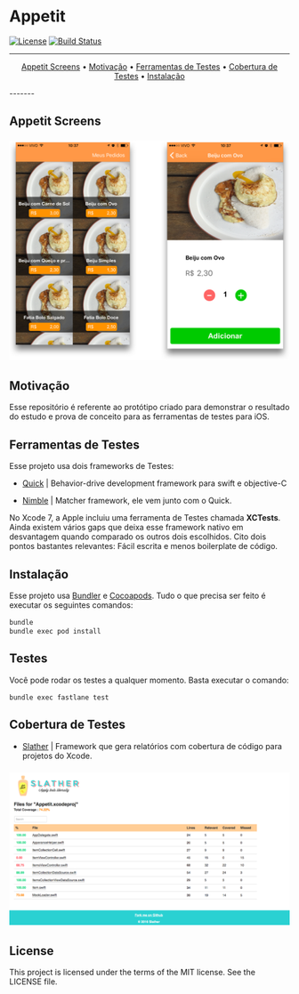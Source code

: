 # Appetit

[![License](http://img.shields.io/badge/license-MIT-green.svg?style=flat)](https://github.com/douglastaquary/appetit/blob/master/LICENSE)
[![Build Status](https://img.shields.io/travis/douglastaquary/appetit/master.svg?style=flat)](https://travis-ci.org/douglastaquary/appetit)

-------
<p align="center">
    <a href="#Appetit Screens">Appetit Screens</a> &bull;
    <a href="#motivacao">Motivação</a> &bull;
    <a href="#ferramentas">Ferramentas de Testes</a> &bull;
    <a href="#cobertura">Cobertura de Testes</a> &bull;
    <a href="#instalacao">Instalação</a>
</p>
-------

## Appetit Screens

<h3 align="center">
  <img src="assets/appetit_screenshots.png" alt="Appetit Screens" />
</h3>

## Motivação

Esse repositório é referente ao protótipo criado para demonstrar o resultado do estudo e prova de conceito para as ferramentas de testes para iOS.

## Ferramentas de Testes

Esse projeto usa dois frameworks de Testes:

- [Quick](https://github.com/Quick/Quick) |  Behavior-drive development framework para swift e objective-C

- [Nimble](https://github.com/Quick/Nimble) | Matcher framework, ele vem junto com o Quick.

No Xcode 7, a Apple incluiu uma ferramenta de Testes chamada **XCTests**. Ainda existem vários gaps que deixa esse framework nativo em desvantagem quando comparado os outros dois escolhidos. Cito dois pontos bastantes relevantes: Fácil escrita e menos boilerplate de código.

## Instalação

Esse projeto usa [Bundler](http://bundler.io) e [Cocoapods](https://cocoapods.org). Tudo o que precisa ser feito é executar os seguintes comandos:
```
bundle
bundle exec pod install
```

## Testes 

Você pode rodar os testes a qualquer momento. Basta executar o comando: 
```
bundle exec fastlane test
```

## Cobertura de Testes

- [Slather](https://github.com/SlatherOrg/slather) |  Framework que gera relatórios com cobertura de código para projetos do Xcode.

<h3 align="center">
  <img src="Assets/teste_coverage.png" alt="Cobertura de Testes" />
</h3>

## License
This project is licensed under the terms of the MIT license. See the LICENSE file.
